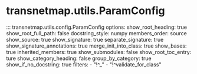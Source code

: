 # transnetmap.utils.ParamConfig

::: transnetmap.utils.config.ParamConfig
    options:
      show_root_heading: true
      show_root_full_path: false
      docstring_style: numpy
      members_order: source
      show_source: true
      show_signature: true
      separate_signature: true
      show_signature_annotations: true
      merge_init_into_class: true
      show_bases: true
      inherited_members: true
      show_submodules: false
      show_root_toc_entry: ture
      show_category_heading: false
      group_by_category: true
      show_if_no_docstring: true
      filters:
        - "!^_"
        - "!^validate_for_class"
